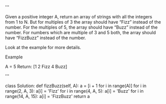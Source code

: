 '''

Given a positive integer A, return an array of strings with all the integers from 1 to N.
But for multiples of 3 the array should have “Fizz” instead of the number.
For the multiples of 5, the array should have “Buzz” instead of the number.
For numbers which are multiple of 3 and 5 both, the array should have “FizzBuzz” instead of the number.

Look at the example for more details.

Example

A = 5
Return: \[1 2 Fizz 4 Buzz\]

'''

class Solution:
def fizzBuzz(self, A):
a = \[i + 1 for i in range(A)\]
for i in range(2, A, 3):
a\[i\] = 'Fizz'
for i in range(4, A, 5):
a\[i\] = 'Buzz'
for i in range(14, A, 15):
a\[i\] = 'FizzBuzz'
return a
